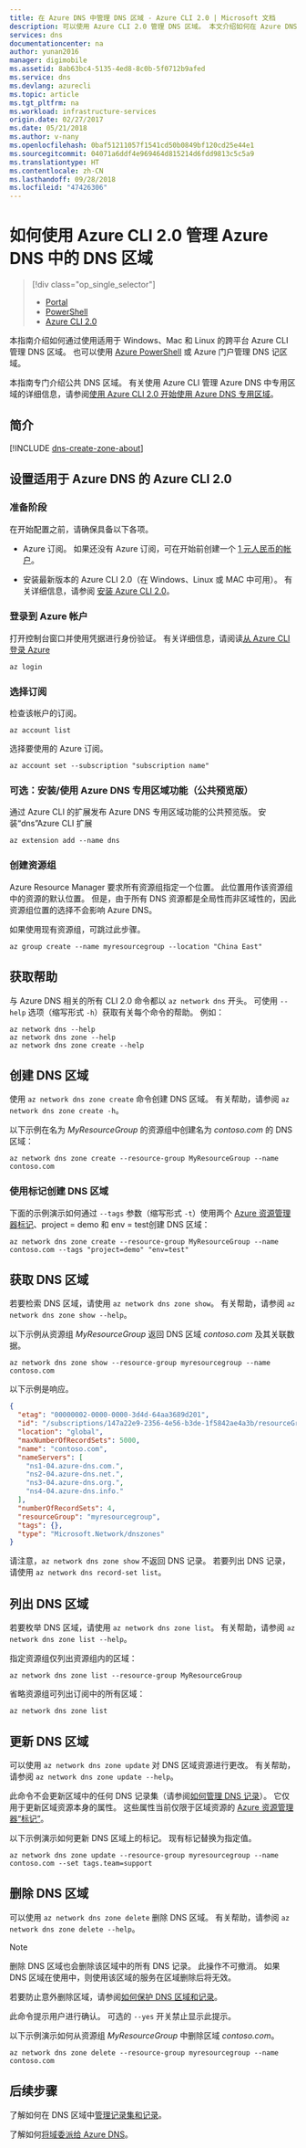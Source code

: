 ```yaml
---
title: 在 Azure DNS 中管理 DNS 区域 - Azure CLI 2.0 | Microsoft 文档
description: 可以使用 Azure CLI 2.0 管理 DNS 区域。 本文介绍如何在 Azure DNS 上更新、删除和创建 DNS 区域。
services: dns
documentationcenter: na
author: yunan2016
manager: digimobile
ms.assetid: 8ab63bc4-5135-4ed8-8c0b-5f0712b9afed
ms.service: dns
ms.devlang: azurecli
ms.topic: article
ms.tgt_pltfrm: na
ms.workload: infrastructure-services
origin.date: 02/27/2017
ms.date: 05/21/2018
ms.author: v-nany
ms.openlocfilehash: 0baf51211057f1541cd50b0849bf120cd25e44e1
ms.sourcegitcommit: 04071a6ddf4e969464d815214d6fdd9813c5c5a9
ms.translationtype: HT
ms.contentlocale: zh-CN
ms.lasthandoff: 09/28/2018
ms.locfileid: "47426306"
---
```

# <a name="how-to-manage-dns-zones-in-azure-dns-using-the-azure-cli-20"></a>如何使用 Azure CLI 2.0 管理 Azure DNS 中的 DNS 区域

> [!div class="op_single_selector"]
> * [Portal](dns-operations-dnszones-portal.md)
> * [PowerShell](dns-operations-dnszones.md)
> * [Azure CLI 2.0](dns-operations-dnszones-cli.md)


本指南介绍如何通过使用适用于 Windows、Mac 和 Linux 的跨平台 Azure CLI 管理 DNS 区域。 也可以使用 [Azure PowerShell](dns-operations-dnszones.md) 或 Azure 门户管理 DNS 记区域。

本指南专门介绍公共 DNS 区域。 有关使用 Azure CLI 管理 Azure DNS 中专用区域的详细信息，请参阅[使用 Azure CLI 2.0 开始使用 Azure DNS 专用区域](private-dns-getstarted-cli.md)。

## <a name="introduction"></a>简介

[!INCLUDE [dns-create-zone-about](../../includes/dns-create-zone-about-include.md)]

## <a name="set-up-azure-cli-20-for-azure-dns"></a>设置适用于 Azure DNS 的 Azure CLI 2.0

### <a name="before-you-begin"></a>准备阶段

在开始配置之前，请确保具备以下各项。

* Azure 订阅。 如果还没有 Azure 订阅，可在开始前创建一个 [1 元人民币的帐户](https://www.azure.cn/pricing/1rmb-trial/?WT.mc_id=A261C142F)。

* 安装最新版本的 Azure CLI 2.0（在 Windows、Linux 或 MAC 中可用）。 有关详细信息，请参阅 [安装 Azure CLI 2.0](https://docs.microsoft.com/cli/azure/install-az-cli2)。

### <a name="sign-in-to-your-azure-account"></a>登录到 Azure 帐户

打开控制台窗口并使用凭据进行身份验证。 有关详细信息，请阅读[从 Azure CLI 登录 Azure](https://docs.microsoft.com/cli/azure/authenticate-azure-cli?view=azure-cli-latest)

```
az login
```

### <a name="select-the-subscription"></a>选择订阅

检查该帐户的订阅。

```
az account list
```

选择要使用的 Azure 订阅。

```azurecli
az account set --subscription "subscription name"
```

### <a name="optional-to-installuse-azure-dns-private-zones-feature-public-preview"></a>可选：安装/使用 Azure DNS 专用区域功能（公共预览版）
通过 Azure CLI 的扩展发布 Azure DNS 专用区域功能的公共预览版。 安装“dns”Azure CLI 扩展 
```
az extension add --name dns
``` 

### <a name="create-a-resource-group"></a>创建资源组

Azure Resource Manager 要求所有资源组指定一个位置。 此位置用作该资源组中的资源的默认位置。 但是，由于所有 DNS 资源都是全局性而非区域性的，因此资源组位置的选择不会影响 Azure DNS。

如果使用现有资源组，可跳过此步骤。

```azurecli
az group create --name myresourcegroup --location "China East"
```

## <a name="getting-help"></a>获取帮助

与 Azure DNS 相关的所有 CLI 2.0 命令都以 `az network dns` 开头。 可使用 `--help` 选项（缩写形式 `-h`）获取有关每个命令的帮助。  例如：

```azurecli
az network dns --help
az network dns zone --help
az network dns zone create --help
```

## <a name="create-a-dns-zone"></a>创建 DNS 区域

使用 `az network dns zone create` 命令创建 DNS 区域。 有关帮助，请参阅 `az network dns zone create -h`。

以下示例在名为 *MyResourceGroup* 的资源组中创建名为 *contoso.com* 的 DNS 区域：

```azurecli
az network dns zone create --resource-group MyResourceGroup --name contoso.com
```

### <a name="to-create-a-dns-zone-with-tags"></a>使用标记创建 DNS 区域

下面的示例演示如何通过 `--tags` 参数（缩写形式 `-t`）使用两个 [Azure 资源管理器标记](dns-zones-records.md#tags)、project = demo 和 env = test创建 DNS 区域：

```azurecli
az network dns zone create --resource-group MyResourceGroup --name contoso.com --tags "project=demo" "env=test"
```

## <a name="get-a-dns-zone"></a>获取 DNS 区域

若要检索 DNS 区域，请使用 `az network dns zone show`。 有关帮助，请参阅 `az network dns zone show --help`。

以下示例从资源组 *MyResourceGroup* 返回 DNS 区域 *contoso.com* 及其关联数据。 

```azurecli
az network dns zone show --resource-group myresourcegroup --name contoso.com
```

以下示例是响应。

```json
{
  "etag": "00000002-0000-0000-3d4d-64aa3689d201",
  "id": "/subscriptions/147a22e9-2356-4e56-b3de-1f5842ae4a3b/resourceGroups/myresourcegroup/providers/Microsoft.Network/dnszones/contoso.com",
  "location": "global",
  "maxNumberOfRecordSets": 5000,
  "name": "contoso.com",
  "nameServers": [
    "ns1-04.azure-dns.com.",
    "ns2-04.azure-dns.net.",
    "ns3-04.azure-dns.org.",
    "ns4-04.azure-dns.info."
  ],
  "numberOfRecordSets": 4,
  "resourceGroup": "myresourcegroup",
  "tags": {},
  "type": "Microsoft.Network/dnszones"
}
```

请注意，`az network dns zone show` 不返回 DNS 记录。 若要列出 DNS 记录，请使用 `az network dns record-set list`。


## <a name="list-dns-zones"></a>列出 DNS 区域

若要枚举 DNS 区域，请使用 `az network dns zone list`。 有关帮助，请参阅 `az network dns zone list --help`。

指定资源组仅列出资源组内的区域：

```azurecli
az network dns zone list --resource-group MyResourceGroup
```

省略资源组可列出订阅中的所有区域：

```azurecli
az network dns zone list 
```

## <a name="update-a-dns-zone"></a>更新 DNS 区域

可以使用 `az network dns zone update` 对 DNS 区域资源进行更改。 有关帮助，请参阅 `az network dns zone update --help`。

此命令不会更新区域中的任何 DNS 记录集（请参阅[如何管理 DNS 记录](dns-operations-recordsets-cli.md)）。 它仅用于更新区域资源本身的属性。 这些属性当前仅限于区域资源的 [Azure 资源管理器“标记”](dns-zones-records.md#tags)。

以下示例演示如何更新 DNS 区域上的标记。 现有标记替换为指定值。

```azurecli
az network dns zone update --resource-group myresourcegroup --name contoso.com --set tags.team=support
```

## <a name="delete-a-dns-zone"></a>删除 DNS 区域

可以使用 `az network dns zone delete` 删除 DNS 区域。 有关帮助，请参阅 `az network dns zone delete --help`。

> [!NOTE]
> 删除 DNS 区域也会删除该区域中的所有 DNS 记录。 此操作不可撤消。 如果 DNS 区域在使用中，则使用该区域的服务在区域删除后将无效。
>
>若要防止意外删除区域，请参阅[如何保护 DNS 区域和记录](dns-protect-zones-recordsets.md)。

此命令提示用户进行确认。 可选的 `--yes` 开关禁止显示此提示。

以下示例演示如何从资源组 *MyResourceGroup* 中删除区域 *contoso.com*。

```azurecli
az network dns zone delete --resource-group myresourcegroup --name contoso.com
```

## <a name="next-steps"></a>后续步骤

了解如何在 DNS 区域中[管理记录集和记录](dns-getstarted-create-recordset-cli.md)。

了解如何[将域委派给 Azure DNS](dns-domain-delegation.md)。

